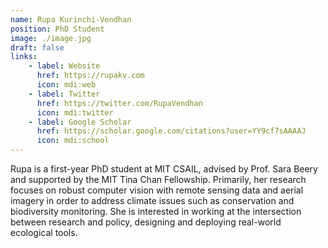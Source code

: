 ```yaml
---
name: Rupa Kurinchi-Vendhan
position: PhD Student
image: ./image.jpg
draft: false
links:
    - label: Website
      href: https://rupakv.com
      icon: mdi:web
    - label: Twitter
      href: https://twitter.com/RupaVendhan
      icon: mdi:twitter
    - label: Google Scholar
      href: https://scholar.google.com/citations?user=YY9cf7sAAAAJ
      icon: mdi:school
---
```

Rupa is a first-year PhD student at MIT CSAIL, advised by Prof. Sara Beery and supported by the MIT Tina Chan Fellowship. Primarily, her research focuses on robust computer vision with remote sensing data and aerial imagery in order to address climate issues such as conservation and biodiversity monitoring. She is interested in working at the intersection between research and policy, designing and deploying real-world ecological tools.
